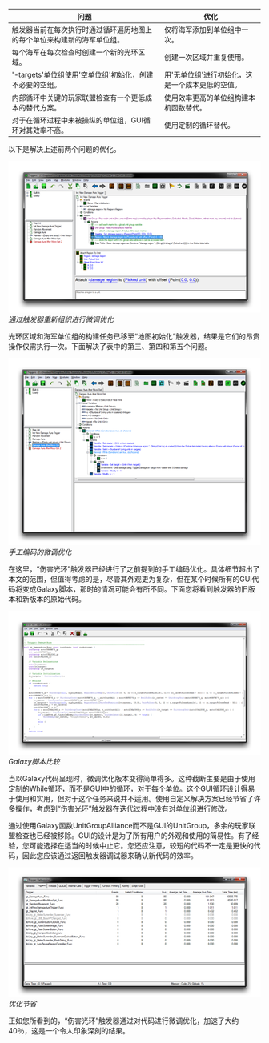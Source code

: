 | 问题                                                                                                                | 优化                                                    |
| ------------------------------------------------------------------------------------------------------------------- | ------------------------------------------------------- |
| 触发器当前在每次执行时通过循环遍历地图上的每个单位来构建新的海军单位组。 | 仅将海军添加到单位组中一次。                               |
| 每个海军在每次检查时创建一个新的光环区域。                                                                      | 创建一次区域并重复使用。                                  |
| '-targets'单位组使用'空单位组'初始化，创建不必要的空组。                                                       | 用'无单位组'进行初始化，这是一个成本更低的空值。            |
| 内部循环中关键的玩家联盟检查有一个更低成本的替代方案。                                                        | 使用效率更高的单位组构建本机函数替代。                      |
| 对于在循环过程中未被操纵的单位组，GUI循环对其效率不高。                                                        | 使用定制的循环替代。                                       |

以下是解决上述前两个问题的优化。

![](./resources/056_Optimizing_Code6.png)
*通过触发器重新组织进行微调优化*

光环区域和海军单位组的构建任务已移至“地图初始化”触发器，结果是它们的昂贵操作仅需执行一次。下面解决了表中的第三、第四和第五个问题。

[![手工编码的微调优化](./resources/056_Optimizing_Code7.png)](./resources/056_Optimizing_Code7.png)
*手工编码的微调优化*

在这里，“伤害光环”触发器已经进行了之前提到的手工编码优化。具体细节超出了本文的范围，但值得考虑的是，尽管其外观更为复杂，但在某个时候所有的GUI代码将变成Galaxy脚本，那时的情况可能会有所不同。下面您将看到触发器的旧版本和新版本的原始代码。

![](./resources/056_Optimizing_Code8.png)
*Galaxy脚本比较*

当以Galaxy代码呈现时，微调优化版本变得简单得多。这种截断主要是由于使用定制的While循环，而不是GUI中的循环，对于每个单位。这个GUI循环设计得易于使用和实用，但对于这个任务来说并不适用。使用自定义解决方案已经节省了许多操作，考虑到“伤害光环”触发器在迭代过程中没有对单位组进行修改。

通过使用Galaxy函数UnitGroupAlliance而不是GUI的UnitGroup，多余的玩家联盟检查也已经被移除。GUI的设计是为了所有用户的外观和使用的简易性。有了经验，您可能选择在适当的时候中止它。您还应注意，较短的代码不一定是更快的代码，因此您应该通过返回触发器调试器来确认新代码的效率。

[![优化节省](./resources/056_Optimizing_Code10.png)](./resources/056_Optimizing_Code10.png)
*优化节省*

正如您所看到的，“伤害光环”触发器通过对代码进行微调优化，加速了大约40％，这是一个令人印象深刻的结果。